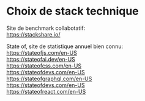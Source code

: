 # Choix de stack technique

Site de benchmark collabotatif: \
https://stackshare.io/

State of, site de statistique annuel bien connu: \
https://stateofjs.com/en-US \
https://stateofai.dev/en-US \
https://stateofcss.com/en-US \
https://stateofdevs.com/en-US \
https://stateofgraphql.com/en-US \
https://stateofdevs.com/en-US \
https://stateofreact.com/en-US

